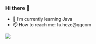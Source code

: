 ### Hi there 👋
- 🌱 I’m currently learning Java
- 📫 How to reach me: fu.heze@qqcom
<a href="https://HezeCode.github.io">
  <img align="center" src="https://github-readme-stats.vercel.app/api?username=HezeCode&count_private=true&include_all_commits=true&show_icons=true&locale=cn&bg_color=45,36D1DC,5B86E5&text_color=FFFFFF&icon_color=fffe96&title_color=fffe96" />
</a>
<!-- <a href="https://HezeCode.github.io">
  <img align="top" src="https://github-readme-stats.vercel.app/api/top-langs/?username=HezeCode&layout=compact&locale=cn&count_private=true&bg_color=45,36D1DC,5B86E5&text_color=FFFFFF&icon_color=fffe96&title_color=fffe96" />
</a> -->
<!--
**HezeCode/HezeCode** is a ✨ _special_ ✨ repository because its `README.md` (this file) appears on your GitHub profile.

Here are some ideas to get you started:

- 🔭 I’m currently working on ...
- 🌱 I’m currently learning ...
- 👯 I’m looking to collaborate on ...
- 🤔 I’m looking for help with ...
- 💬 Ask me about ...
- 📫 How to reach me: ...
- 😄 Pronouns: ...
- ⚡ Fun fact: ...
-->

